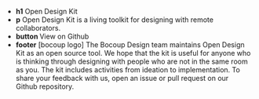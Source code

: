* <strong>h1</strong> Open Design Kit
* <strong>p</strong>  Open Design Kit is a living toolkit for designing with remote collaborators. 
* <strong>button </strong> View on Github
* <strong>footer</strong> [bocoup logo] The Bocoup Design team maintains Open Design Kit as an open source tool. We hope that the kit is useful for anyone who is thinking through designing with people who are not in the same room as you. The kit includes activities from ideation to implementation. To share your feedback with us, open an issue or pull request on our Github repository.
